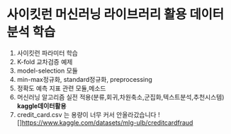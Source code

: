 # 사이킷런 머신러닝 라이브러리 활용 데이터분석 학습
1. 사이킷런 파라미터 학습
2. K-fold 교차검증 예제
3. model-selection 모듈
4. min-max정규화, standard정규화, preprocessing
5. 정확도 예측 지표 관련 모듈,메소드
6. 머신러닝 알고리즘 실전 적용(분류,회귀,차원축소,군집화,텍스트분석,추천시스템) **kaggle데이터활용**
7. credit_card.csv 는 용량이 너무 커서 안올라갔습니다 ![]https://www.kaggle.com/datasets/mlg-ulb/creditcardfraud
